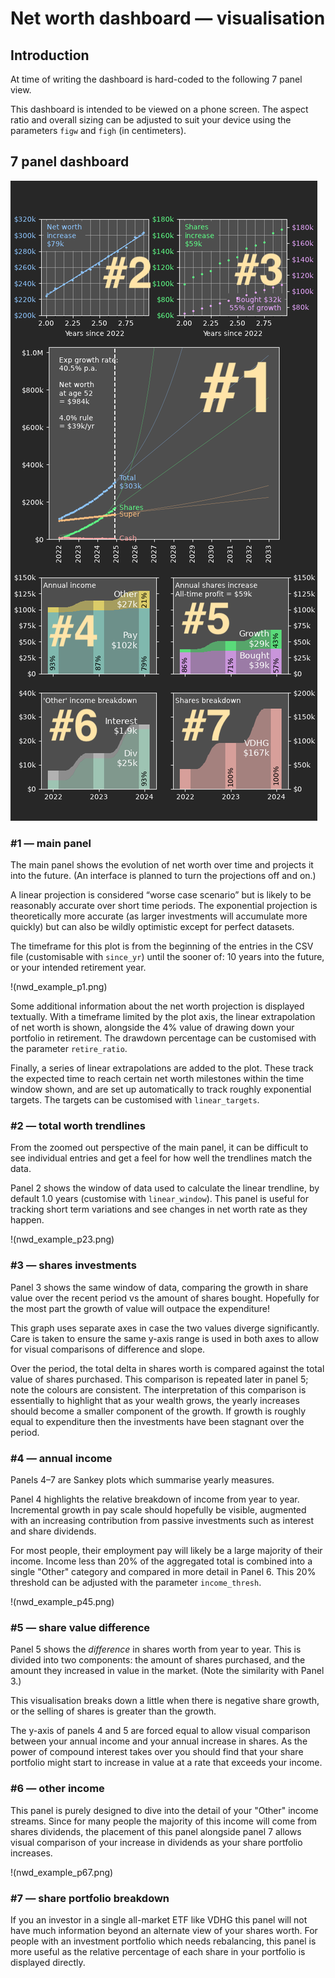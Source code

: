 # Net worth dashboard — visualisation

## Introduction

At time of writing the dashboard is hard-coded to the following 7 panel view.

This dashboard is intended to be viewed on a phone screen. The aspect ratio and overall sizing can be adjusted to suit your device using the parameters `figw` and `figh` (in centimeters).

## 7 panel dashboard

![Annotated example of the 7 panel dashboard.](nwd_annot.png)

### #1 — main panel

The main panel shows the evolution of net worth over time and projects it into the future. (An interface is planned to turn the projections off and on.)

A linear projection is considered “worse case scenario” but is likely to be reasonably accurate over short time periods. The exponential projection is theoretically more accurate (as larger investments will accumulate more quickly) but can also be wildly optimistic except for perfect datasets.

The timeframe for this plot is from the beginning of the entries in the CSV file (customisable with `since_yr`) until the sooner of: 10 years into the future, or your intended retirement year.

!(nwd_example_p1.png)

Some additional information about the net worth projection is displayed textually. With a timeframe limited by the plot axis, the linear extrapolation of net worth is shown, alongside the 4% value of drawing down your portfolio in retirement. The drawdown percentage can be customised with the parameter `retire_ratio`.

Finally, a series of linear extrapolations are added to the plot. These track the expected time to reach certain net worth milestones within the time window shown, and are set up automatically to track roughly exponential targets. The targets can be customised with `linear_targets`.

### #2 — total worth trendlines

From the zoomed out perspective of the main panel, it can be difficult to see individual entries and get a feel for how well the trendlines match the data.

Panel 2 shows the window of data used to calculate the linear trendline, by default 1.0 years (customise with `linear_window`). This panel is useful for tracking short term variations and see changes in net worth rate as they happen.

!(nwd_example_p23.png)

### #3 — shares investments

Panel 3 shows the same window of data, comparing the growth in share value over the recent period vs the amount of shares bought. Hopefully for the most part the growth of value will outpace the expenditure!

This graph uses separate axes in case the two values diverge significantly. Care is taken to ensure the same y-axis range is used in both axes to allow for visual comparisons of difference and slope.

Over the period, the total delta in shares worth is compared against the total value of shares purchased. This comparison is repeated later in panel 5; note the colours are consistent. The interpretation of this comparison is essentially to highlight that as your wealth grows, the yearly increases should become a smaller component of the growth. If growth is roughly equal to expenditure then the investments have been stagnant over the period.

### #4 — annual income

Panels 4–7 are Sankey plots which summarise yearly measures.

Panel 4 highlights the relative breakdown of income from year to year. Incremental growth in pay scale should hopefully be visible, augmented with an increasing contribution from passive investments such as interest and share dividends.

For most people, their employment pay will likely be a large majority of their income. Income less than 20% of the aggregated total is combined into a single "Other" category and compared in more detail in Panel 6. This 20% threshold can be adjusted with the parameter `income_thresh`.

!(nwd_example_p45.png)

### #5 — share value difference

Panel 5 shows the *difference* in shares worth from year to year. This is divided into two components: the amount of shares purchased, and the amount they increased in value in the market. (Note the similarity with Panel 3.)

This visualisation breaks down a little when there is negative share growth, or the selling of shares is greater than the growth.

The y-axis of panels 4 and 5 are forced equal to allow visual comparison between your annual income and your annual increase in shares. As the power of compound interest takes over you should find that your share portfolio might start to increase in value at a rate that exceeds your income.

### #6 — other income

This panel is purely designed to dive into the detail of your "Other" income streams. Since for many people the majority of this income will come from shares dividends, the placement of this panel alongside panel 7 allows visual comparison of your increase in dividends as your share portfolio increases.

!(nwd_example_p67.png)

### #7 — share portfolio breakdown

If you an investor in a single all-market ETF like VDHG this panel will not have much information beyond an alternate view of your shares worth. For people with an investment portfolio which needs rebalancing, this panel is more useful as the relative percentage of each share in your portfolio is displayed directly.